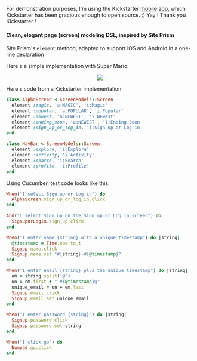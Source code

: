 
For demonstration purposes, I'm using the Kickstarter [mobile](https://github.com/kickstarter/ios-oss) [app](https://github.com/kickstarter/android-oss), which Kickstarter has been gracious enough to open source. :) Yay ! Thank you Kickstarter !


#### Clean, elegant page (screen) modeling DSL, inspired by Site Prism


Site Prism's `element` method, adapted to support iOS and Android in a one-line declaration

Here's a simple implementation with Super Mario:

<p align="center">
  <img src="https://github.com/SeanFelipe/mobile_prism/raw/master/img/appiumario.gif">
</p>


Here's code from a Kickstarter implementation:

```ruby
class AlphaScreen < ScreenModels::Screen
  element :magic, 'a:MAGIC', 'i:Magic'
  element :popular, 'a:POPULAR', 'i:Popular'
  element :newest, 'a:NEWEST', 'i:Newest'
  element :ending_soon, 'a:NEWEST', 'i:Ending Soon'
  element :sign_up_or_log_in, 'i:Sign up or Log in'
end

class NavBar < ScreenModels::Screen
  element :explore, 'i:Explore'
  element :activity, 'i:Activity'
  element :search, 'i:Search'
  element :profile, 'i:Profile'
end
```

Using Cucumber, test code looks like this:

```ruby
When("I select Sign up or Log in") do
  AlphaScreen.sign_up_or_log_in.click
end

And("I select Sign up on the Sign up or Log in screen") do
  SignupOrLogin.sign_up.click
end

When("I enter name {string} with a unique timestamp") do |string|
  @timestamp = Time.now.to_i
  Signup.name.click
  Signup.name.set "#{string}-#{@timestamp}"
end

When("I enter email {string} plus the unique timestamp") do |string|
  em = string.split('@')
  un = em.first + "-#{@timestamp}@"
  unique_email = un + em.last
  Signup.email.click
  Signup.email.set unique_email
end

When("I enter password {string}") do |string|
  Signup.password.click
  Signup.password.set string
end

When("I click go") do
  Numpad.go.click
end
```
